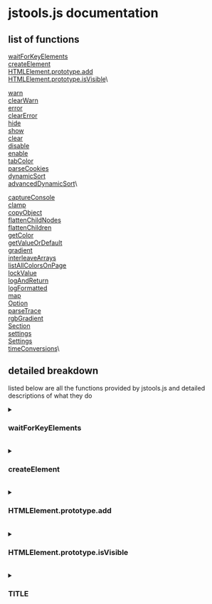 # jstools.js documentation

##  list of functions

[waitForKeyElements](#waitForKeyElements)\
[createElement](#createElement)\
[HTMLElement.prototype.add](#HTMLElement.prototype.add)\
[HTMLElement.prototype.isVisible](#HTMLElement.prototype.isVisible)\

[warn](#warn)\
[clearWarn](#clearWarn)\
[error](#error)\
[clearError](#clearError)\
[hide](#hide)\
[show](#show)\
[clear](#clear)\
[disable](#disable)\
[enable](#enable)\
[tabColor](#tabColor)\
[parseCookies](#parseCookies)\
[dynamicSort](#dynamicSort)\
[advancedDynamicSort](#advancedDynamicSort)\


[captureConsole](#captureConsole)\
[clamp](#clamp)\
[copyObject](#copyObject)\
[flattenChildNodes](#flattenChildNodes)\
[flattenChildren](#flattenChildren)\
[getColor](#getColor)\
[getValueOrDefault](#getValueOrDefault)\
[gradient](#gradient)\
[interleaveArrays](#interleaveArrays)\
[listAllColorsOnPage](#listAllColorsOnPage)\
[lockValue](#lockValue)\
[logAndReturn](#logAndReturn)\
[logFormatted](#logFormatted)\
[map](#map)\
[Option](#Option)\
[parseTrace](#parseTrace)\
[rgbGradient](#rgbGradient)\
[Section](#Section)\
[settings](#settings)\
[Settings](#Settings)\
[timeConversions](#timeConversions)\

## detailed breakdown

listed below are all the functions provided by jstools.js and detailed descriptions of what they do

<!-- <style>h3{display:inline}</style> -->

<!--
<details>
    <summary><h3>TITLE</h3></summary>
    DESCRIPTION
usage
```js
```
result:
```html
```
</details>
<br>
-->

<details>
    <summary><h3>waitForKeyElements</h3></summary>
    waits for the element specified by the given css selector

usage
```js
waitForKeyElements("bdoy>main#content", function (el) {
    console.log(el);
});
```
result:
```html
<!-- logs the following element to the console whenever it is loaded onto the page -->
<body>
    <main id="content"></main> <--- this one
</body>
```
</details>
<br>

<details>
    <summary><h3>createElement</h3></summary>
    creates an HTML element given a tag and properties

usage
```js
createElement("div", {
    classList: "cls1 cls2 cls3",
    style: {
        color: "red",
        fontSize: "20px"
    },
    dataset: {
        info: "this is some info",
        number: 2
    },
    innerHTML: "Hello World"
});
```
returns the following html element
```html
<div class="cls1 cls2 cls3" style="color: red; font-size: 20px;" data-info="this is some info" data-number="2">Hello World</div>

```
</details>
<br>

<details>
    <summary><h3>HTMLElement.prototype.add</h3></summary>
    appends the given html elements to the element the method was called on. Returns  a reference to <code>this</code>
    
usage
```js
let div1 = document.createElement("div");
let div2 = document.createElement("div");
let span1 = document.createElement("span");
let span2 = document.createElement("span");
let result = document.body.add(
    div1,
    div2,
    span1,
    span2
);
```
result:
```html
<body>
    <div></div>
    <div></div>
    <span></span>
    <span></span>
</body>
```
```js
result === document.body;
```
</details>
<br>

<details>
    <summary><h3>HTMLElement.prototype.isVisible</h3></summary>
    returns true if the element is visible on the screen

usage
```js
document.querySelector("body").isVisible
```
result:
```js
true
// (the html body element is always visible, unless it is hidden through css)
```
</details>
<br>

<details>
    <summary><h3>TITLE</h3></summary>
    DESCRIPTION

usage
```js
```
result:
```html
```
</details>
<br>



